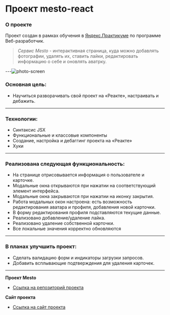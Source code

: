 # Проект mesto-react

### **О проекте**

Проект создан в рамках обучения в [Яндекс.Практикуме](https://practicum.yandex.ru/) по программе Веб-разработчик.

> _Сервис Mesto_ - интерактивная страница, куда можно добавлять фотографии, удалять их, ставить лайки, редактировать информацию о себе и оновлять аватрку.

---![photo-screen](https://user-images.githubusercontent.com/109532155/225613842-75575360-79c4-49a7-bef3-fede2b65de16.jpg)


### **Основная цель:**

- Научиться разворачивать свой проект на «Реакте», настраивать и дебажить.

---

### **Технологии:**

- Синтаксис JSX
- Функциональные и классовые компоненты
- Создание, настройка и дебаггинг проекта на «Реакте»
- Хуки

---

### **Реализована следующая функциональность:**

- На странице отрисовывается информация о пользователе и карточке.
- Модальные окна открываются при нажатии на соответствующий элемент интерфейса.
- Модальные окна закрываются при нажатии на иконку закрытия.
- Работа модальных окон настроена: есть возможность редактирования аватара и профиля, добавления
новой карточки.
- В форму редактирования профиля подставляются текущие данные.
- Реализовано добавление/удаление лайка.
- Реализовано удаление собственной карточки.
- Все локальные значения корректно обновляются

---

### **В планах улучшить проект:**
- Сделать валидацию форм и индикаторы загрузки запросов. 
- Добавить всплывающие подтверждения для удаления карточек.

---

**Проект Mesto**

- [Ссылка на репозиторий проекта](https://github.com/NatalieSolts/mesto)

**Сайт проекта**

- [Ссылка на сайт проекта](https://nataliesolts.github.io/mesto/)
